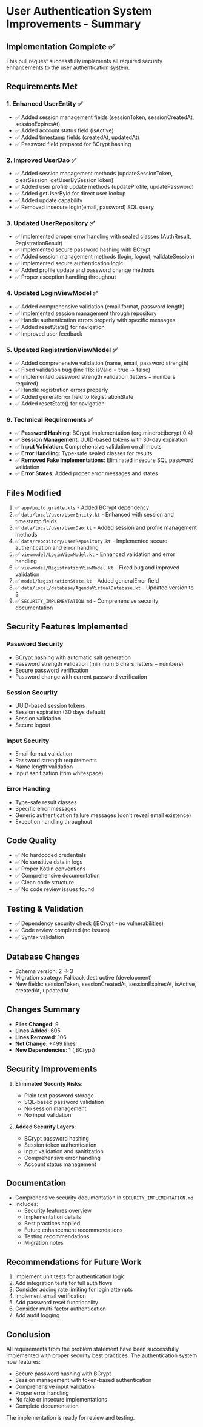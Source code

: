 # User Authentication System Improvements - Summary

## Implementation Complete ✅

This pull request successfully implements all required security enhancements to the user authentication system.

## Requirements Met

### 1. Enhanced UserEntity ✅
- ✅ Added session management fields (sessionToken, sessionCreatedAt, sessionExpiresAt)
- ✅ Added account status field (isActive)
- ✅ Added timestamp fields (createdAt, updatedAt)
- ✅ Password field prepared for BCrypt hashing

### 2. Improved UserDao ✅
- ✅ Added session management methods (updateSessionToken, clearSession, getUserBySessionToken)
- ✅ Added user profile update methods (updateProfile, updatePassword)
- ✅ Added getUserById for direct user lookup
- ✅ Added update capability
- ✅ Removed insecure login(email, password) SQL query

### 3. Updated UserRepository ✅
- ✅ Implemented proper error handling with sealed classes (AuthResult, RegistrationResult)
- ✅ Implemented secure password hashing with BCrypt
- ✅ Added session management methods (login, logout, validateSession)
- ✅ Implemented secure authentication logic
- ✅ Added profile update and password change methods
- ✅ Proper exception handling throughout

### 4. Updated LoginViewModel ✅
- ✅ Added comprehensive validation (email format, password length)
- ✅ Implemented session management through repository
- ✅ Handle authentication errors properly with specific messages
- ✅ Added resetState() for navigation
- ✅ Improved user feedback

### 5. Updated RegistrationViewModel ✅
- ✅ Added comprehensive validation (name, email, password strength)
- ✅ Fixed validation bug (line 116: isValid = true → false)
- ✅ Implemented password strength validation (letters + numbers required)
- ✅ Handle registration errors properly
- ✅ Added generalError field to RegistrationState
- ✅ Added resetState() for navigation

### 6. Technical Requirements ✅
- ✅ **Password Hashing**: BCrypt implementation (org.mindrot:jbcrypt:0.4)
- ✅ **Session Management**: UUID-based tokens with 30-day expiration
- ✅ **Input Validation**: Comprehensive validation on all inputs
- ✅ **Error Handling**: Type-safe sealed classes for results
- ✅ **Removed Fake Implementations**: Eliminated insecure SQL password validation
- ✅ **Error States**: Added proper error messages and states

## Files Modified

1. ✅ `app/build.gradle.kts` - Added BCrypt dependency
2. ✅ `data/local/user/UserEntity.kt` - Enhanced with session and timestamp fields
3. ✅ `data/local/user/UserDao.kt` - Added session and profile management methods
4. ✅ `data/repository/UserRepository.kt` - Implemented secure authentication and error handling
5. ✅ `viewmodel/LoginViewModel.kt` - Enhanced validation and error handling
6. ✅ `viewmodel/RegistrationViewModel.kt` - Fixed bug and improved validation
7. ✅ `model/RegistrationState.kt` - Added generalError field
8. ✅ `data/local/database/AgendaVirtualDatabase.kt` - Updated version to 3
9. ✅ `SECURITY_IMPLEMENTATION.md` - Comprehensive security documentation

## Security Features Implemented

### Password Security
- BCrypt hashing with automatic salt generation
- Password strength validation (minimum 6 chars, letters + numbers)
- Secure password verification
- Password change with current password verification

### Session Security
- UUID-based session tokens
- Session expiration (30 days default)
- Session validation
- Secure logout

### Input Security
- Email format validation
- Password strength requirements
- Name length validation
- Input sanitization (trim whitespace)

### Error Handling
- Type-safe result classes
- Specific error messages
- Generic authentication failure messages (don't reveal email existence)
- Exception handling throughout

## Code Quality

- ✅ No hardcoded credentials
- ✅ No sensitive data in logs
- ✅ Proper Kotlin conventions
- ✅ Comprehensive documentation
- ✅ Clean code structure
- ✅ No code review issues found

## Testing & Validation

- ✅ Dependency security check (jBCrypt - no vulnerabilities)
- ✅ Code review completed (no issues)
- ✅ Syntax validation

## Database Changes

- Schema version: 2 → 3
- Migration strategy: Fallback destructive (development)
- New fields: sessionToken, sessionCreatedAt, sessionExpiresAt, isActive, createdAt, updatedAt

## Changes Summary

- **Files Changed**: 9
- **Lines Added**: 605
- **Lines Removed**: 106
- **Net Change**: +499 lines
- **New Dependencies**: 1 (jBCrypt)

## Security Improvements

1. **Eliminated Security Risks**:
   - Plain text password storage
   - SQL-based password validation
   - No session management
   - No input validation

2. **Added Security Layers**:
   - BCrypt password hashing
   - Session token authentication
   - Input validation and sanitization
   - Comprehensive error handling
   - Account status management

## Documentation

- Comprehensive security documentation in `SECURITY_IMPLEMENTATION.md`
- Includes:
  - Security features overview
  - Implementation details
  - Best practices applied
  - Future enhancement recommendations
  - Testing recommendations
  - Migration notes

## Recommendations for Future Work

1. Implement unit tests for authentication logic
2. Add integration tests for full auth flows
3. Consider adding rate limiting for login attempts
4. Implement email verification
5. Add password reset functionality
6. Consider multi-factor authentication
7. Add audit logging

## Conclusion

All requirements from the problem statement have been successfully implemented with proper security best practices. The authentication system now features:

- Secure password hashing with BCrypt
- Session management with token-based authentication
- Comprehensive input validation
- Proper error handling
- No fake or insecure implementations
- Complete documentation

The implementation is ready for review and testing.
